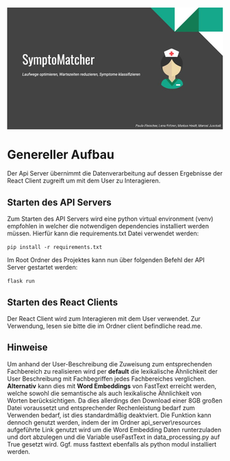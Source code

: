 ![SymptoMatcher](https://github.com/mrkshdt/SymptoMatcher/blob/master/SymptoMatcher.jpg?raw=true)

# Genereller Aufbau
Der Api Server übernimmt die Datenverarbeitung auf dessen Ergebnisse der React Client zugreift um mit dem User zu Interagieren.

## Starten des API Servers
Zum Starten des API Servers wird eine python virtual environment (venv) empfohlen in welcher die notwendigen dependencies installiert werden müssen. Hierfür kann die requirements.txt Datei verwendet werden:

`pip install -r requirements.txt`

Im Root Ordner des Projektes kann nun über folgenden Befehl der API Server gestartet werden:

`flask run` 

## Starten des React Clients
Der React Client wird zum Interagieren mit dem User verwendet.
Zur Verwendung, lesen sie bitte die im Ordner client befindliche read.me.

## Hinweise

Um anhand der User-Beschreibung die Zuweisung zum entsprechenden Fachbereich zu realisieren wird per **default** die lexikalische Ähnlichkeit der User Beschreibung mit Fachbegriffen jedes Fachbereiches verglichen. **Alternativ** kann dies mit **Word Embeddings** von FastText erreicht werden, welche sowohl die semantische als auch lexikalische Ähnlichkeit von Worten berücksichtigen. Da dies allerdings den Download einer 8GB großen Datei voraussetzt und entsprechender Rechenleistung bedarf zum Verwenden bedarf, ist dies standardmäßig deaktviert.
Die Funktion kann dennoch genutzt werden, indem der im Ordner api_server\resources aufgeführte Link genutzt wird um die Word Embedding Daten runterzuladen und dort abzulegen und die Variable useFastText in data_processing.py auf True gesetzt wird. Ggf. muss fasttext ebenfalls als python modul installiert werden.
